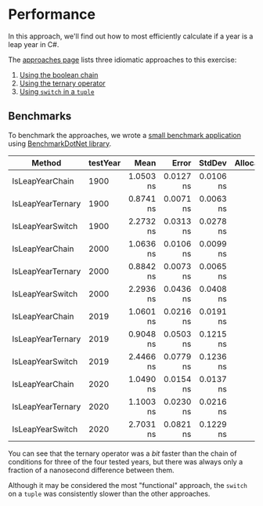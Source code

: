 # Performance

In this approach, we'll find out how to most efficiently calculate if a year is a leap year in C#.

The [approaches page][approaches] lists three idiomatic approaches to this exercise:

1. [Using the boolean chain][approach-boolean-chain]
2. [Using the ternary operator][approach-ternary-operator]
3. [Using `switch` in a `tuple`][approach-switch-on-a-tuple]

## Benchmarks

To benchmark the approaches, we wrote a [small benchmark application][benchmark-application] using [BenchmarkDotNet library][benchmark-dotnet].


|            Method | testYear |      Mean |     Error |    StdDev | Allocated |
|------------------ |--------- |----------:|----------:|----------:|----------:|
|   IsLeapYearChain |     1900 | 1.0503 ns | 0.0127 ns | 0.0106 ns |         - |
| IsLeapYearTernary |     1900 | 0.8741 ns | 0.0071 ns | 0.0063 ns |         - |
|  IsLeapYearSwitch |     1900 | 2.2732 ns | 0.0313 ns | 0.0278 ns |         - |
|   IsLeapYearChain |     2000 | 1.0636 ns | 0.0106 ns | 0.0099 ns |         - |
| IsLeapYearTernary |     2000 | 0.8842 ns | 0.0073 ns | 0.0065 ns |         - |
|  IsLeapYearSwitch |     2000 | 2.2936 ns | 0.0436 ns | 0.0408 ns |         - |
|   IsLeapYearChain |     2019 | 1.0601 ns | 0.0216 ns | 0.0191 ns |         - |
| IsLeapYearTernary |     2019 | 0.9048 ns | 0.0503 ns | 0.1215 ns |         - |
|  IsLeapYearSwitch |     2019 | 2.4466 ns | 0.0779 ns | 0.1236 ns |         - |
|   IsLeapYearChain |     2020 | 1.0490 ns | 0.0154 ns | 0.0137 ns |         - |
| IsLeapYearTernary |     2020 | 1.1003 ns | 0.0230 ns | 0.0216 ns |         - |
|  IsLeapYearSwitch |     2020 | 2.7031 ns | 0.0821 ns | 0.1229 ns |         - |

You can see that the ternary operator was a _bit_ faster than the chain of conditions for three of the four tested years,
but there was always only a fraction of a nanosecond difference between them.

Although it may be considered the most "functional" approach, the `switch` on a `tuple` was consistently slower than the other approaches.

[approaches]: https://exercism.org/tracks/csharp/exercises/leap/approaches
[approach-boolean-chain]: https://exercism.org/tracks/csharp/exercises/leap/approaches/boolean-chain
[approach-ternary-operator]: https://exercism.org/tracks/csharp/exercises/leap/approaches/ternary-operator
[approach-switch-on-a-tuple]: https://exercism.org/tracks/csharp/exercises/leap/approaches/switch-on-a-tuple
[benchmark-dotnet]: https://benchmarkdotnet.org/index.html
[benchmark-application]: https://github.com/exercism/csharp/blob/main/exercises/practice/leap/.articles/performance/code/Program.cs
